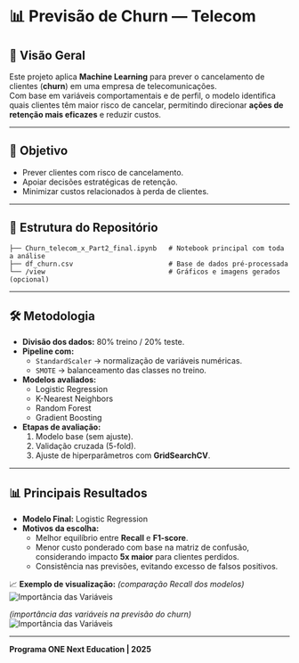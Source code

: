 # 📊 Previsão de Churn — Telecom

## 🚀 Visão Geral
Este projeto aplica **Machine Learning** para prever o cancelamento de clientes (**churn**) em uma empresa de telecomunicações.  
Com base em variáveis comportamentais e de perfil, o modelo identifica quais clientes têm maior risco de cancelar, permitindo direcionar **ações de retenção mais eficazes** e reduzir custos.

---

## 🎯 Objetivo
- Prever clientes com risco de cancelamento.  
- Apoiar decisões estratégicas de retenção.  
- Minimizar custos relacionados à perda de clientes.  

---

## 📂 Estrutura do Repositório
```
├── Churn_telecom_x_Part2_final.ipynb   # Notebook principal com toda a análise
├── df_churn.csv                        # Base de dados pré-processada
└── /view                               # Gráficos e imagens gerados (opcional)
```

---

## 🛠️ Metodologia
- **Divisão dos dados:** 80% treino / 20% teste.  
- **Pipeline com:**
  - `StandardScaler` → normalização de variáveis numéricas.  
  - `SMOTE` → balanceamento das classes no treino.  
- **Modelos avaliados:**
  - Logistic Regression  
  - K-Nearest Neighbors  
  - Random Forest  
  - Gradient Boosting  
- **Etapas de avaliação:**
  1. Modelo base (sem ajuste).  
  2. Validação cruzada (5-fold).  
  3. Ajuste de hiperparâmetros com **GridSearchCV**.

---

## 📊 Principais Resultados
- **Modelo Final:** Logistic Regression  
- **Motivos da escolha:**
  - Melhor equilíbrio entre **Recall** e **F1-score**.  
  - Menor custo ponderado com base na matriz de confusão, considerando impacto **5x maior** para clientes perdidos.  
  - Consistência nas previsões, evitando excesso de falsos positivos.  

📈 **Exemplo de visualização:** 
*(comparação Recall dos modelos)*  
![Importância das Variáveis](visualizacoes/recall.png) 

*(importância das variáveis na previsão do churn)*  
![Importância das Variáveis](visualizacoes/feature.png)

---

**Programa ONE Next Education | 2025**
